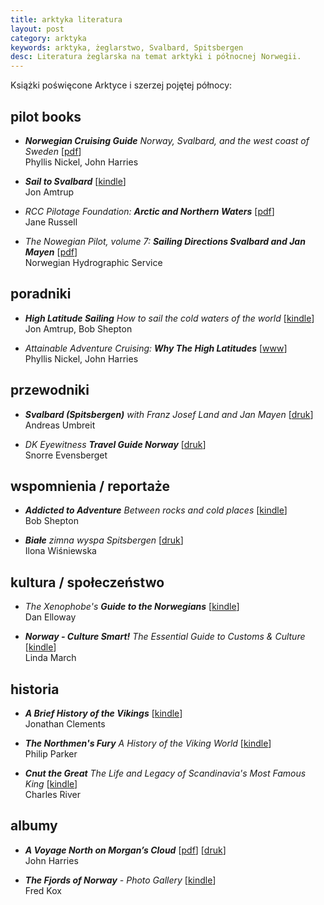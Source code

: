 ```yaml
---
title: arktyka literatura
layout: post
category: arktyka
keywords: arktyka, żeglarstwo, Svalbard, Spitsbergen
desc: Literatura żeglarska na temat arktyki i północnej Norwegii. 
---
```


Książki poświęcone Arktyce i szerzej pojętej północy:


pilot books
-----------
* ***Norwegian Cruising Guide*** *Norway, Svalbard, and the west coast of Sweden*
  [[pdf](http://www.norwegiancruisingguide.com/)]  
  Phyllis Nickel, John Harries  
  
* ***Sail to Svalbard***
  [[kindle](http://www.amazon.co.uk/Sail-Svalbard-Jon-Amtrup-ebook/dp/B0056GW9S4/ref=sr_1_1)]  
  Jon Amtrup   
    
* *RCC Pilotage Foundation:* ***Arctic and Northern Waters***
  [[pdf](http://www.rccpf.org.uk/passage-planning/arctic)]  
  Jane Russell   
  
* *The Nowegian Pilot, volume 7:* ***Sailing Directions Svalbard and Jan Mayen***
  [[pdf](http://www.statkart.no/en/Kart/Nautical-Publications/The-Norwegian-Pilot-Guide/)]  
  Norwegian Hydrographic Service   
  
  
poradniki
---------
* ***High Latitude Sailing*** *How to sail the cold waters of the world*
  [[kindle](http://www.amazon.co.uk/High-Latitude-Sailing-waters-world-ebook/dp/B00KDYK2FQ/ref=sr_1_1)]  
  Jon Amtrup, Bob Shepton   
  
* *Attainable Adventure Cruising:* ***Why The High Latitudes***
  [[www](http://www.morganscloud.com/series/why-the-high-latitudes/)]  
  Phyllis Nickel, John Harries  



przewodniki
------------
* ***Svalbard (Spitsbergen)*** *with Franz Josef Land and Jan Mayen*
  [[druk](http://www.amazon.co.uk/Svalbard-Spitsbergen-Franz-Travel-Guides/dp/1841624594/ref=sr_1_1)]    
  Andreas Umbreit  
    
* *DK Eyewitness* ***Travel Guide Norway***
  [[druk](http://www.amazon.co.uk/DK-Eyewitness-Travel-Guide-Norway/dp/1405368918/ref=sr_1_1)]   
  Snorre Evensberget                                                 


wspomnienia / reportaże
------------------------
* ***Addicted to Adventure*** *Between rocks and cold places*
  [[kindle](http://www.amazon.co.uk/Addicted-Adventure-Between-rocks-places-ebook/dp/B00JKLRKXK/ref=sr_1_1)]  
  Bob Shepton  
  
* ***Białe*** *zimna wyspa Spitsbergen*
  [[druk](https://czarne.com.pl/katalog/ksiazki/biale)]  
  Ilona Wiśniewska  


kultura / społeczeństwo
-----------------------

* *The Xenophobe's* ***Guide to the Norwegians***
  [[kindle](http://www.amazon.co.uk/Xenophobes-Guide-Norwegians-Guides-ebook/dp/B00GL9R84U/ref=sr_1_1)]   
  Dan Elloway   

* ***Norway - Culture Smart!*** *The Essential Guide to Customs & Culture*
  [[kindle](http://www.amazon.co.uk/Norway-Culture-Smart-Essential-Customs-ebook/dp/B004445986/ref=sr_1_1)]    
  Linda March   


historia
---------
* ***A Brief History of the Vikings***
  [[kindle](http://www.amazon.co.uk/Brief-History-Vikings-Jonathan-Clements-ebook/dp/B00AJN9KHC/ref=sr_1_1)]   
  Jonathan Clements    

* ***The Northmen's Fury*** *A History of the Viking World*
  [[kindle](http://www.amazon.co.uk/Northmens-Fury-History-Viking-World-ebook/dp/B00EKOBXE4/ref=sr_1_sc_1)]   
  Philip Parker   
  
* ***Cnut the Great*** *The Life and Legacy of Scandinavia's Most Famous King*
  [[kindle](http://www.amazon.co.uk/Cnut-Great-Legacy-Scandinavias-Famous-ebook/dp/B00N84BMES/ref=sr_1_1)]    
  Charles River  
  

albumy
-------
* ***A Voyage North on Morgan’s Cloud***
  [[pdf](http://www.morganscloud.com/2012/10/07/arctic-voyage-ebook/)] 
  [[druk](http://www.blurb.com/b/3065135-a-voyage-north-on-morgan-s-cloud)]  
  John Harries   

* ***The Fjords of Norway*** *- Photo Gallery*
  [[kindle](http://www.amazon.co.uk/Fjords-Norway-Photo-Gallery-ebook/dp/B00NU5VNIK/ref=sr_1_1)]  
  Fred Kox  


